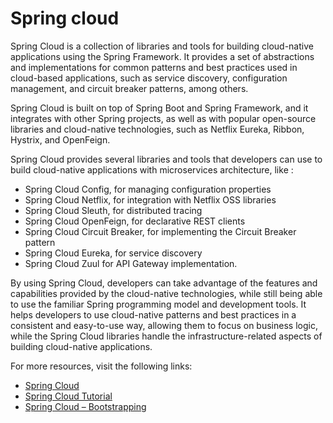 # Spring cloud

Spring Cloud is a collection of libraries and tools for building cloud-native applications using the Spring Framework. It provides a set of abstractions and implementations for common patterns and best practices used in cloud-based applications, such as service discovery, configuration management, and circuit breaker patterns, among others.

Spring Cloud is built on top of Spring Boot and Spring Framework, and it integrates with other Spring projects, as well as with popular open-source libraries and cloud-native technologies, such as Netflix Eureka, Ribbon, Hystrix, and OpenFeign.

Spring Cloud provides several libraries and tools that developers can use to build cloud-native applications with microservices architecture, like :

- Spring Cloud Config, for managing configuration properties
- Spring Cloud Netflix, for integration with Netflix OSS libraries
- Spring Cloud Sleuth, for distributed tracing
- Spring Cloud OpenFeign, for declarative REST clients
- Spring Cloud Circuit Breaker, for implementing the Circuit Breaker pattern
- Spring Cloud Eureka, for service discovery
- Spring Cloud Zuul for API Gateway implementation.

By using Spring Cloud, developers can take advantage of the features and capabilities provided by the cloud-native technologies, while still being able to use the familiar Spring programming model and development tools. It helps developers to use cloud-native patterns and best practices in a consistent and easy-to-use way, allowing them to focus on business logic, while the Spring Cloud libraries handle the infrastructure-related aspects of building cloud-native applications.

For more resources, visit the following links:

- [Spring Cloud](https://spring.io/projects/spring-cloud)
- [Spring Cloud Tutorial](https://www.javatpoint.com/spring-cloud)
- [Spring Cloud – Bootstrapping](https://www.baeldung.com/spring-cloud-bootstrapping)